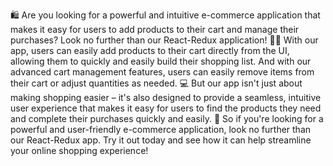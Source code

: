 🛍️ Are you looking for a powerful and intuitive e-commerce application that makes it easy for users to add products to their cart and manage their purchases? Look no further than our React-Redux application!
👨‍💼 With our app, users can easily add products to their cart directly from the UI, allowing them to quickly and easily build their shopping list. And with our advanced cart management features, users can easily remove items from their cart or adjust quantities as needed.
💻 But our app isn't just about making shopping easier – it's also designed to provide a seamless, intuitive user experience that makes it easy for users to find the products they need and complete their purchases quickly and easily.
🎉 So if you're looking for a powerful and user-friendly e-commerce application, look no further than our React-Redux app. Try it out today and see how it can help streamline your online shopping experience!
